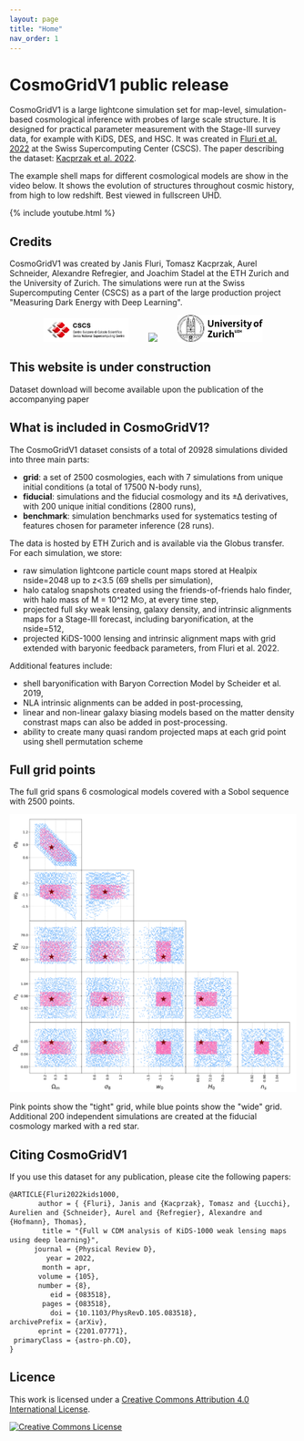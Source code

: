 ```yaml
---
layout: page
title: "Home"
nav_order: 1
---
```


# CosmoGridV1 public release

CosmoGridV1 is a large lightcone simulation set for map-level, simulation-based cosmological inference with probes of large scale structure.
It is designed for practical parameter measurement with the Stage-III survey data, for example with KiDS, DES, and HSC.
It was created in [Fluri et al. 2022](https://www.arxiv.org/abs/2201.07771) at the Swiss Supercomputing Center (CSCS).
The paper describing the dataset: [Kacprzak et al. 2022](arxiv.org/).

The example shell maps for different cosmological models are show in the video below. It shows the evolution of structures throughout cosmic history, from high to low redshift. Best viewed in fullscreen UHD.

{% include youtube.html %} 

## Credits

CosmoGridV1 was created by Janis Fluri, Tomasz Kacprzak, Aurel Schneider, Alexandre Refregier, and Joachim Stadel at the ETH Zurich and the University of Zurich.
The simulations were run at the Swiss Supercomputing Center (CSCS) as a part of the large production project "Measuring Dark Energy with Deep Learning".

<p align="center">
       <img src="/figures/CSCS_logo.png" width="150" />
       &nbsp; &nbsp; &nbsp; &nbsp;
       <img src="/figures/ETH_Zürich_Logo_black.svg" width="150" />
       &nbsp; &nbsp; &nbsp; &nbsp;
       <img src="/figures/university-of-zurich-logo.png" width="150" />
</p>

## This website is under construction

Dataset download will become available upon the publication of the accompanying paper

## What is included in CosmoGridV1?

The CosmoGridV1 dataset consists of a total of 20928 simulations divided into three main parts: 
- **grid**: a set of 2500 cosmologies, each with 7 simulations from unique initial conditions (a total of 17500 N-body runs), 
- **fiducial**: simulations and the fiducial cosmology and its ±∆ derivatives, with 200 unique initial conditions (2800 runs),
- **benchmark**: simulation benchmarks used for systematics testing of features chosen for parameter inference (28 runs).

The data is hosted by ETH Zurich and is available via the Globus transfer. For each simulation, we store:

- raw simulation lightcone particle count maps stored at Healpix nside=2048 up to z<3.5 (69 shells per simulation),
- halo catalog snapshots created using the friends-of-friends halo finder, with halo mass of M = 10^12 M⊙, at every time step,
- projected full sky weak lensing, galaxy density, and intrinsic alignments maps for a Stage-III forecast, including baryonification, at the nside=512,
- projected KiDS-1000 lensing and intrinsic alignment maps with grid extended with baryonic feedback parameters, from Fluri et al. 2022.

Additional features include:
- shell baryonification with Baryon Correction Model by Scheider et al. 2019,
- NLA intrinsic alignments can be added in post-processing,
- linear and non-linear galaxy biasing models based on the matter density constrast maps can also be added in post-processing.
- ability to create many quasi random projected maps at each grid point using shell permutation scheme

## Full grid points

The full grid spans 6 cosmological models covered with a Sobol sequence with 2500 points.

<img src="/figures/cosmogrid_points.png"/>

Pink points show the "tight" grid, while blue points show the "wide" grid.
Additional 200 independent simulations are created at the fiducial cosmology marked with a red star.

## Citing CosmoGridV1

If you use this dataset for any publication, please cite the following papers:

```
@ARTICLE{Fluri2022kids1000,
       author = { {Fluri}, Janis and {Kacprzak}, Tomasz and {Lucchi}, Aurelien and {Schneider}, Aurel and {Refregier}, Alexandre and {Hofmann}, Thomas},
        title = "{Full w CDM analysis of KiDS-1000 weak lensing maps using deep learning}",
      journal = {Physical Review D},
         year = 2022,
        month = apr,
       volume = {105},
       number = {8},
          eid = {083518},
        pages = {083518},
          doi = {10.1103/PhysRevD.105.083518},
archivePrefix = {arXiv},
       eprint = {2201.07771},
 primaryClass = {astro-ph.CO},
}
```




## Licence

This work is licensed under a <a rel="license" href="http://creativecommons.org/licenses/by/4.0/">Creative Commons Attribution 4.0 International License</a>.

<a rel="license" href="http://creativecommons.org/licenses/by/4.0/"><img alt="Creative Commons License" style="border-width:0" src="https://i.creativecommons.org/l/by/4.0/88x31.png" /></a><br />

